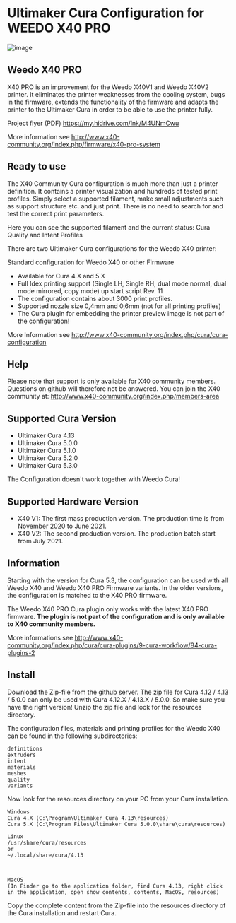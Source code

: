 # Ultimaker Cura Configuration for WEEDO X40 PRO
![image](http://www.x40-community.org/images/x40/Cura_Aqua_Theme.jpg)

## Weedo X40 PRO
X40 PRO is an improvement for the Weedo X40V1 and Weedo X40V2 printer. It eliminates the printer weaknesses from the cooling system, bugs in the firmware, extends the functionality of the firmware and adapts the printer to the Ultimaker Cura in order to be able to use the printer fully.

Project flyer (PDF) https://my.hidrive.com/lnk/M4UNmCwu

More information see http://www.x40-community.org/index.php/firmware/x40-pro-system



## Ready to use
The X40 Community Cura configuration is much more than just a printer definition. It contains a printer visualization and hundreds of tested print profiles. Simply select a supported filament, make small adjustments such as support structure etc. and just print. There is no need to search for and test the correct print parameters. 

Here you can see the supported filament and the current status: Cura Quality and Intent Profiles

There are two Ultimaker Cura configurations for the Weedo X40 printer:

Standard configuration for Weedo X40 or other Firmware
- Available for Cura 4.X and 5.X
- Full Idex printing support (Single LH, Single RH, dual mode normal, dual mode mirrored, copy mode) up start script Rev. 11
- The configuration contains about 3000 print profiles.
- Supported nozzle size 0,4mm and 0,6mm (not for all printing profiles)
- The Cura plugin for embedding the printer preview image is not part of the configuration!

More Information see http://www.x40-community.org/index.php/cura/cura-configuration

## Help
Please note that support is only available for X40 community members. Questions on github will therefore not be answered.
You can join the X40 community at: http://www.x40-community.org/index.php/members-area

## Supported Cura Version 
- Ultimaker Cura 4.13
- Ultimaker Cura 5.0.0
- Ultimaker Cura 5.1.0
- Ultimaker Cura 5.2.0
- Ultimaker Cura 5.3.0

The Configuration doesn't work together with Weedo Cura! 

## Supported Hardware Version 
- X40 V1: The first mass production version. The production time is from November 2020 to June 2021.
- X40 V2: The second production version. The production batch start from July 2021.


## Information
Starting with the version for Cura 5.3, the configuration can be used with all Weedo X40 and Weedo X40 PRO Firmware variants. In the older versions, the configuration is matched to the X40 PRO firmware.

The Weedo X40 PRO Cura plugin only works with the latest X40 PRO firmware. **The plugin is not part of the configuration and is only available to X40 community members.**

More informations see http://www.x40-community.org/index.php/cura/cura-plugins/9-cura-workflow/84-cura-plugins-2

## Install
Download the Zip-file from the github server. The zip file for Cura 4.12 / 4.13 / 5.0.0 can only be used with Cura 4.12.X / 4.13.X / 5.0.0. So make sure you have the right version! Unzip the zip file and look for the resources directory.  

The configuration files, materials and printing profiles for the Weedo X40 can be found in the following subdirectories: 

    definitions
    extruders
    intent
    materials
    meshes
    quality
    variants

Now look for the resources directory on your PC from your Cura installation.

    Windows
    Cura 4.X (C:\Program\Ultimaker Cura 4.13\resources)
    Cura 5.X (C:\Program Files\Ultimaker Cura 5.0.0\share\cura\resources)

    Linux
    /usr/share/cura/resources
    or
    ~/.local/share/cura/4.13



    MacOS 
    (In Finder go to the application folder, find Cura 4.13, right click in the application, open show contents, contents, MacOS, resources)

 

Copy the complete content from the Zip-file into the resources directory of the Cura installation and restart Cura.
